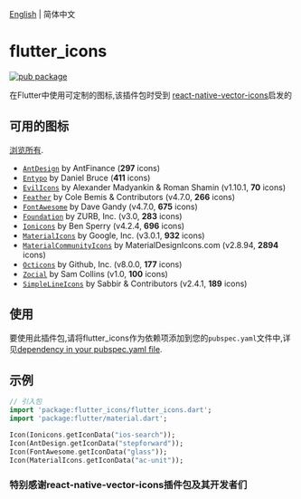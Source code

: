 [English](./README.md) | 简体中文

# flutter_icons

[![pub package](https://img.shields.io/pub/v/flutter_icons.svg)](https://pub.dartlang.org/packages/flutter_icons)

在Flutter中使用可定制的图标,该插件包时受到 [react-native-vector-icons](https://github.com/oblador/react-native-vector-icons)启发的

## 可用的图标

[浏览所有](https://oblador.github.io/react-native-vector-icons/).

* [`AntDesign`](https://ant.design/) by AntFinance (**297** icons)
* [`Entypo`](http://entypo.com) by Daniel Bruce (**411** icons) 
* [`EvilIcons`](http://evil-icons.io) by Alexander Madyankin & Roman Shamin (v1.10.1, **70** icons) 
* [`Feather`](http://feathericons.com) by Cole Bemis & Contributors (v4.7.0, **266** icons) 
* [`FontAwesome`](http://fortawesome.github.io/Font-Awesome/icons/) by Dave Gandy (v4.7.0, **675** icons)
* [`Foundation`](http://zurb.com/playground/foundation-icon-fonts-3) by ZURB, Inc. (v3.0, **283** icons)
* [`Ionicons`](https://ionicons.com/) by Ben Sperry (v4.2.4, **696** icons)
* [`MaterialIcons`](https://www.google.com/design/icons/) by Google, Inc. (v3.0.1, **932** icons)
* [`MaterialCommunityIcons`](https://materialdesignicons.com/) by MaterialDesignIcons.com (v2.8.94, **2894** icons)
* [`Octicons`](http://octicons.github.com) by Github, Inc. (v8.0.0, **177** icons)
* [`Zocial`](http://zocial.smcllns.com/) by Sam Collins (v1.0, **100** icons)
* [`SimpleLineIcons`](https://simplelineicons.github.io/) by Sabbir & Contributors (v2.4.1, **189** icons)

## 使用
要使用此插件包,请将flutter_icons作为依赖项添加到您的`pubspec.yaml`文件中,详见[dependency in your pubspec.yaml file](https://flutter.io/platform-plugins/).

## 示例

``` dart
// 引入包
import 'package:flutter_icons/flutter_icons.dart';
import 'package:flutter/material.dart';

Icon(Ionicons.getIconData("ios-search"));
Icon(AntDesign.getIconData("stepforward"));
Icon(FontAwesome.getIconData("glass"));
Icon(MaterialIcons.getIconData("ac-unit"));
```
### 特别感谢react-native-vector-icons插件包及其开发者们
